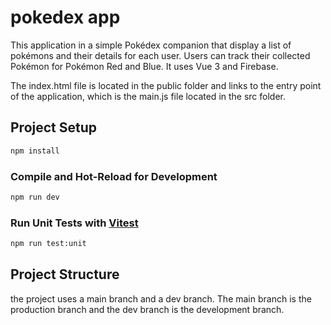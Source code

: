 # pokedex app

This application in a simple Pokédex companion that display a list of pokémons and their details for each user. 
Users can track their collected Pokémon for Pokémon Red and Blue.
It uses Vue 3 and Firebase.

The index.html file is located in the public folder and links to the entry point of the application,
which is the main.js file located in the src folder.

## Project Setup

```sh
npm install
```

### Compile and Hot-Reload for Development

```sh
npm run dev
```

### Run Unit Tests with [Vitest](https://vitest.dev/)

```sh
npm run test:unit
```

## Project Structure
the project uses a main branch and a dev branch. 
The main branch is the production branch and the dev branch is the development branch.
